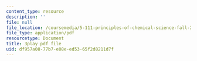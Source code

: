 ```yaml
---
content_type: resource
description: ''
file: null
file_location: /coursemedia/5-111-principles-of-chemical-science-fall-2008/df957a0877b7e08eed5365f2d8211d7f_Pj2fkkZ6Gto.pdf
file_type: application/pdf
resourcetype: Document
title: 3play pdf file
uid: df957a08-77b7-e08e-ed53-65f2d8211d7f
---
```


